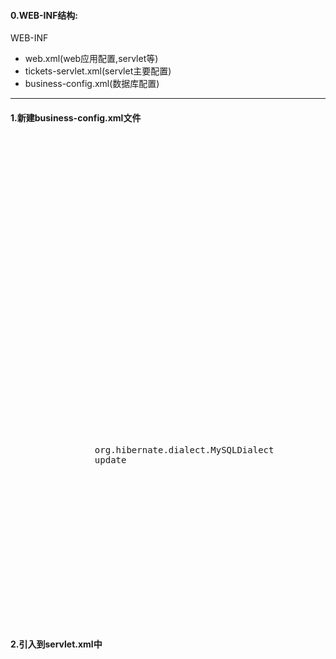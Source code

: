 #### 0.WEB-INF结构:

WEB-INF
-   web.xml(web应用配置,servlet等)
-   tickets-servlet.xml(servlet主要配置)
-   business-config.xml(数据库配置)

<hr />

#### 1.新建business-config.xml文件

<pre lang="xml">
<?xml version="1.0" encoding="UTF-8"?>  
<beans xmlns="http://www.springframework.org/schema/beans"  
       xmlns:mvc="http://www.springframework.org/schema/mvc"  
       xmlns:context="http://www.springframework.org/schema/context"  
       xmlns:xsi="http://www.w3.org/2001/XMLSchema-instance"  
       xmlns:jpa="http://www.springframework.org/schema/data/jpa"  
       xsi:schemaLocation="  
        http://www.springframework.org/schema/beans  
        http://www.springframework.org/schema/beans/spring-beans.xsd  
        http://www.springframework.org/schema/mvc  
        http://www.springframework.org/schema/mvc/spring-mvc.xsd  
        http://www.springframework.org/schema/context  
        http://www.springframework.org/schema/context/spring-context.xsd  
        http://www.springframework.org/schema/data/jpa  
        http://www.springframework.org/schema/data/jpa/spring-jpa.xsd">  
    <!-- Notice the URL about jpa, it is easy to be ignored. -->  
  
    <mvc:annotation-driven/>  
  
    <context:component-scan base-package="com.tickets"/>  
  
    <!-- About database, JPA and Hibernate config -->  
    <!-- Set dataSource with JPA -->  
    <bean id="dataSource" class="org.apache.tomcat.dbcp.dbcp.BasicDataSource">  
        <property name="driverClassName" value="com.mysql.jdbc.Driver" />  
        <property name="url" value="jdbc:mysql://localhost:3306/tickets?createDatabaseIfNotExist=true&useSSL=false" />  
        <property name="username" value="root" />  
        <property name="password" value="123456" />  
    </bean>  
  
    <!-- Set entityManagerFactory-->  
    <bean id="entityManagerFactory"  
          class="org.springframework.orm.jpa.LocalContainerEntityManagerFactoryBean">  
        <property name="dataSource" ref="dataSource" />  
        <!-- Set the entities package to scan -->  
        <property name="packagesToScan" value="com.tickets.business.entities" />  
        <property name="jpaVendorAdapter">  
            <bean class="org.springframework.orm.jpa.vendor.HibernateJpaVendorAdapter">  
            </bean>  
        </property>  
        <!-- Set Hibernate config into jpaProperties-->  
        <property name="jpaProperties">  
            <props>  
                <!-- Hibernate config -->  
                <!-- Dialet could be DIY -->  
                <prop key="hibernate.dialect">org.hibernate.dialect.MySQLDialect</prop>  
                <prop key="hibernate.hbm2ddl.auto">update</prop>  
            </props>  
        </property>  
    </bean>  
  
    <!-- Enable the repositories scan -->  
    <jpa:repositories base-package="com.tickets.business.entities"  transaction-manager-ref="transactionManager" entity-manager-factory-ref="entityManagerFactory"/>  
  
    <bean id="transactionManager" class="org.springframework.orm.jpa.JpaTransactionManager">  
        <property name="entityManagerFactory" ref="entityManagerFactory" />  
    </bean>  
  
    <bean id="exceptionTranslation"  
          class="org.springframework.dao.annotation.PersistenceExceptionTranslationPostProcessor">  
    </bean>  
    <!-- End of database config -->  
  
</beans>  
</pre>

#### 2.引入到servlet.xml中

<pre lang="xml">
<?xml version="1.0" encoding="UTF-8"?>  
<beans xmlns="http://www.springframework.org/schema/beans"  
       xmlns:mvc="http://www.springframework.org/schema/mvc"  
       xmlns:context="http://www.springframework.org/schema/context"  
       xmlns:xsi="http://www.w3.org/2001/XMLSchema-instance"  
       xsi:schemaLocation="  
        http://www.springframework.org/schema/beans  
        http://www.springframework.org/schema/beans/spring-beans.xsd  
        http://www.springframework.org/schema/mvc  
        http://www.springframework.org/schema/mvc/spring-mvc.xsd  
        http://www.springframework.org/schema/context  
        http://www.springframework.org/schema/context/spring-context.xsd">  
  
    <mvc:annotation-driven/>  
  
    <context:component-scan base-package="com.tickets"/>  
  
    <mvc:resources mapping="/imges/**" location="/images/" />  
    <mvc:resources mapping="/css/**" location="/css/" />  
    <mvc:resources mapping="/js/**" location="/js/" />  
  
    <bean id="messageSource" class="org.springframework.context.support.ResourceBundleMessageSource">  
        <property name="basename" value="Messages" />  
    </bean>  
  
    <!-- SpringResourceTemplateResolver automatically integrates with Spring's own -->  
    <!-- resource resolution infrastructure, which is highly recommended.          -->  
    <bean id="templateResolver"  
          class="org.thymeleaf.spring4.templateresolver.SpringResourceTemplateResolver">  
        <property name="prefix" value="/WEB-INF/templates/" />  
        <property name="suffix" value=".html" />  
        <!-- HTML is the default value, added here for the sake of clarity.          -->  
        <property name="templateMode" value="HTML" />  
        <!-- Template cache is true by default. Set to false if you want             -->  
        <!-- templates to be automatically updated when modified.                    -->  
        <property name="cacheable" value="true" />  
    </bean>  
  
    <!-- SpringTemplateEngine automatically applies SpringStandardDialect and      -->  
    <!-- enables Spring's own MessageSource message resolution mechanisms.         -->  
    <bean id="templateEngine"  
          class="org.thymeleaf.spring4.SpringTemplateEngine">  
        <property name="templateResolver" ref="templateResolver" />  
        <!-- Enabling the SpringEL compiler with Spring 4.2.4 or newer can speed up  -->  
        <!-- execution in most scenarios, but might be incompatible with specific    -->  
        <!-- cases when expressions in one template are reused across different data -->  
        <!-- ypes, so this flag is "false" by default for safer backwards            -->  
        <!-- compatibility.                                                          -->  
        <property name="enableSpringELCompiler" value="true" />  
    </bean>  
  
    <bean id="viewResolver" class="org.thymeleaf.spring4.view.ThymeleafViewResolver">  
        <property name="templateEngine" ref="templateEngine" />  
    </bean>  
  
    <!-- Import the config of jpa and hibernate -->  
    <import resource="business-config.xml"/>  
  
</beans>
</pre>